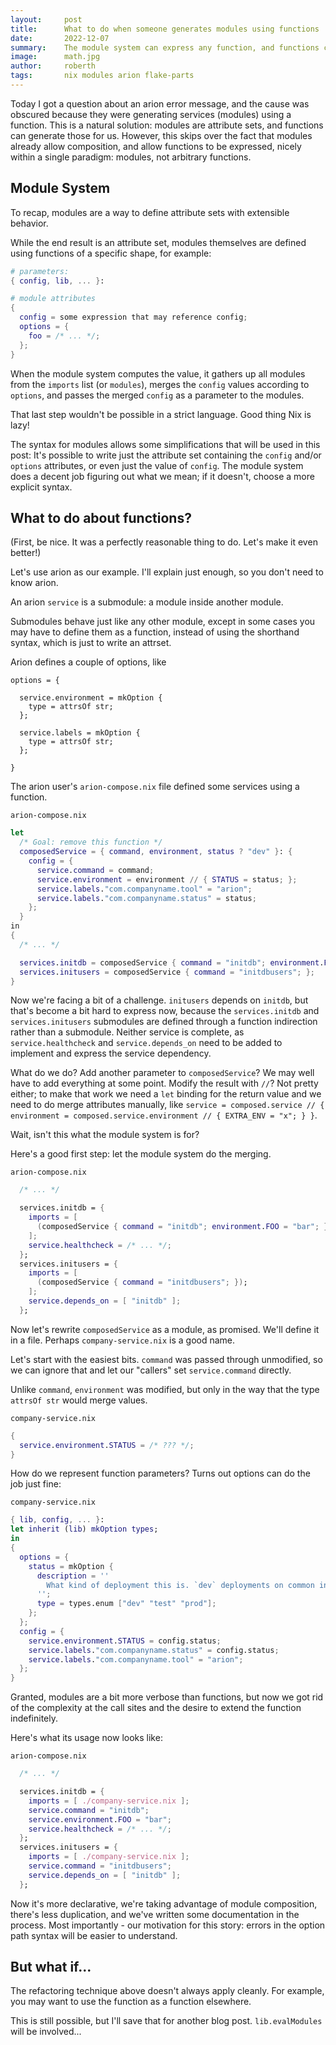 ```yaml
---
layout:     post
title:      What to do when someone generates modules using functions
date:       2022-12-07
summary:    The module system can express any function, and functions cause messy configurations. What to do instead?
image:      math.jpg
author:     roberth
tags:       nix modules arion flake-parts
---
```



Today I got a question about an arion error message, and the cause was obscured because they were generating services (modules) using a function. This is a natural solution: modules are attribute sets, and functions can generate those for us. However, this skips over the fact that modules already allow composition, and allow functions to be expressed, nicely within a single paradigm: modules, not arbitrary functions.

## Module System

To recap, modules are a way to define attribute sets with extensible behavior.

While the end result is an attribute set, modules themselves are defined using functions of a specific shape, for example:

```nix
# parameters:
{ config, lib, ... }:

# module attributes
{
  config = some expression that may reference config;
  options = {
    foo = /* ... */;
  };
}
```

When the module system computes the value, it gathers up all modules from the `imports` list (or `modules`), merges the `config` values according to `options`, and passes the merged `config` as a parameter to the modules.

That last step wouldn't be possible in a strict language. Good thing Nix is lazy!

The syntax for modules allows some simplifications that will be used in this post:
It's possible to write just the attribute set containing the `config` and/or `options` attributes, or even just the value of `config`.
The module system does a decent job figuring out what we mean; if it doesn't, choose a more explicit syntax.

## What to do about functions?

(First, be nice. It was a perfectly reasonable thing to do. Let's make it even better!)

Let's use arion as our example. I'll explain just enough, so you don't need to know arion.

An arion `service` is a submodule: a module inside another module.

Submodules behave just like any other module, except in some cases you may have to define them as a function, instead of using the shorthand syntax, which is just to write an attrset.

Arion defines a couple of options, like

```
options = {

  service.environment = mkOption {
    type = attrsOf str;
  };

  service.labels = mkOption {
    type = attrsOf str;
  };

}
```

The arion user's `arion-compose.nix` file defined some services using a function.

`arion-compose.nix`
```nix
let 
  /* Goal: remove this function */
  composedService = { command, environment, status ? "dev" }: {
    config = {
      service.command = command;
      service.environment = environment // { STATUS = status; };
      service.labels."com.companyname.tool" = "arion";
      service.labels."com.companyname.status" = status;
    };
  }
in
{
  /* ... */

  services.initdb = composedService { command = "initdb"; environment.FOO = "bar"; };
  services.initusers = composedService { command = "initdbusers"; };
}
```

Now we're facing a bit of a challenge. `initusers` depends on `initdb`, but that's become a bit hard to express now, because the `services.initdb` and `services.initusers` submodules are defined through a function indirection rather than a submodule. Neither service is complete, as `service.healthcheck` and `service.depends_on` need to be added to implement and express the service dependency.

What do we do? Add another parameter to `composedService`? We may well have to add everything at some point. Modify the result with `//`? Not pretty either; to make that work we need a `let` binding for the return value and we need to do merge attributes manually, like `service = composed.service // { environment = composed.service.environment // { EXTRA_ENV = "x"; } }`.

Wait, isn't this what the module system is for?

Here's a good first step: let the module system do the merging.

`arion-compose.nix`
```nix
  /* ... */

  services.initdb = {
    imports = [
      (composedService { command = "initdb"; environment.FOO = "bar"; })
    ];
    service.healthcheck = /* ... */;
  };
  services.initusers = {
    imports = [
      (composedService { command = "initdbusers"; });
    ];
    service.depends_on = [ "initdb" ];
  };
```

Now let's rewrite `composedService` as a module, as promised. We'll define it in a file. Perhaps `company-service.nix` is a good name.

Let's start with the easiest bits. `command` was passed through unmodified, so we can ignore that and let our "callers" set `service.command` directly.

Unlike `command`, `environment` was modified, but only in the way that the type `attrsOf str` would merge values.

`company-service.nix`
```nix
{
  service.environment.STATUS = /* ??? */;
}
```

How do we represent function parameters? Turns out options can do the job just fine:

`company-service.nix`
```nix
{ lib, config, ... }:
let inherit (lib) mkOption types;
in
{
  options = {
    status = mkOption {
      description = ''
        What kind of deployment this is. `dev` deployments on common infrastructure will be removed periodically; see https://docs.company.lan/common-infra/dev-deploys.html.
      '';
      type = types.enum ["dev" "test" "prod"];
    };
  };
  config = {
    service.environment.STATUS = config.status;
    service.labels."com.companyname.status" = config.status;
    service.labels."com.companyname.tool" = "arion";
  };
}
```

Granted, modules are a bit more verbose than functions, but now we got rid of the complexity at the call sites and the desire to extend the function indefinitely.

Here's what its usage now looks like:

`arion-compose.nix`
```nix
  /* ... */

  services.initdb = {
    imports = [ ./company-service.nix ];
    service.command = "initdb";
    service.environment.FOO = "bar";
    service.healthcheck = /* ... */;
  };
  services.initusers = {
    imports = [ ./company-service.nix ];
    service.command = "initdbusers";
    service.depends_on = [ "initdb" ];
  };
```

Now it's more declarative, we're taking advantage of module composition, there's less duplication, and we've written some documentation in the process. Most importantly - our motivation for this story: errors in the option path syntax will be easier to understand.

## But what if...

The refactoring technique above doesn't always apply cleanly. For example, you may want to use the function as a function elsewhere.

This is still possible, but I'll save that for another blog post. `lib.evalModules` will be involved...
